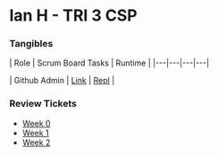 # Ian H - TRI 3 CSP 


### Tangibles

| Role  | Scrum Board Tasks  | Runtime |
|---|---|---|---|

| Github Admin  | [Link]()  |  [Repl](https://replit.com/@IanHua/ACTUALWORKING#Menu.py) |

### Review Tickets
- [Week 0](https://github.com/IanHua14/tri3/issues/1)
- [Week 1](https://github.com/IanHua14/tri3/issues/2)
- [Week 2](https://github.com/IanHua14/tri3/issues/3)

